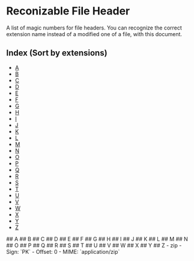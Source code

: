 # Reconizable File Header

A list of magic numbers for file headers.
You can recognize the correct extension name instead of a modified one of a file, with this document.

## Index (Sort by extensions)
- [A](#a)
- [B](#b)
- [C](#c)
- [D](#d)
- [E](#e)
- [F](#f)
- [G](#g)
- [H](#h)
- [I](#i)
- [J](#j)
- [K](#k)
- [L](#l)
- [M](#m)
- [N](#n)
- [O](#o)
- [P](#p)
- [Q](#q)
- [R](#r)
- [S](#s)
- [T](#t)
- [U](#u)
- [V](#v)
- [W](#w)
- [X](#x)
- [Y](#y)
- [Z](#z)

<a name="#a"/>
## A

<a name="#b"/>
## B

<a name="#c"/>
## C

<a name="#d"/>
## D

<a name="#e"/>
## E

<a name="#f"/>
## F

<a name="#g"/>
## G

<a name="#h"/>
## H

<a name="#i"/>
## I

<a name="#j"/>
## J

<a name="#k"/>
## K

<a name="#l"/>
## L

<a name="#m"/>
## M

<a name="#n"/>
## N

<a name="#o"/>
## O

<a name="#p"/>
## P

<a name="#q"/>
## Q

<a name="#r"/>
## R

<a name="#s"/>
## S

<a name="#t"/>
## T

<a name="#u"/>
## U

<a name="#v"/>
## V

<a name="#w"/>
## W

<a name="#x"/>
## X

<a name="#y"/>
## Y

<a name="#z"/>
## Z
 - zip
   - Sign: `PK`
   - Offset: 0
   - MIME: `application/zip`

